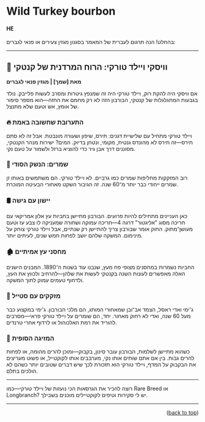 <a name="topage"></a>

# Wild Turkey bourbon

#### HE


בהחלט! הנה תרגום לעברית של המאמר בסגנון מגזין צעירים או פנאי לגברים:

---

## 🦃 וויסקי ויילד טורקי: הרוח המרדנית של קנטקי

**מאת [שמך] | מגזין פנאי לגברים**

אם וויסקי היה להקת רוק, ויילד טורקי היה זה שמנפץ גיטרות ומסרב לעשות פלייבק. נולד בגבעות המתגלגלות של קנטקי, הבורבון הזה לא רק מחמם את החזה—הוא מספר סיפור של אומץ, אש וטעם שלא מתנצל.

### 🔥 התערובת שחשובה באמת

ויילד טורקי מתחיל עם שלישיית דגנים: תירס, שיפון ושעורה מונבטת. אבל זה לא סתם תירס—זה תירס לא מהונדס גנטית, מקומי, ונטחן בדיוק. המים? ישירות מנהר הקנטקי, מסוננים דרך אבן גיר כדי להוציא ברזל ולשמור על טעם נקי.

### 🧪 שמרים: הנשק הסודי

רוב המזקקות מחליפות שמרים כמו גרביים. לא ויילד טורקי. הם משתמשים באותו זן שמרים ייחודי כבר יותר מ־60 שנה. זה הגיבור השקט מאחורי הבעיטה המוכרת.

### 🛢️ יישון עם גישה

כאן העניינים מתחילים להיות פרועים. הבורבון מתיישן בחביות עץ אלון אמריקאי עם חריכה מסוג "אליגטור" דרגה 4—חריכה עמוקה ושחורה שמעניקה לו צבע עז וטעם מעושן־מתוק. החוק אומר שבורבון צריך להתיישן רק שנתיים, אבל ויילד טורקי צוחק על מינימום. המשקה שלהם יושב לפחות חמש שנים, לעיתים יותר.

### 🏚️ מחסני עץ אמיתיים

החביות נשמרות במחסנים מצופי פח מעץ, שנבנו עוד בשנות ה־1890. המבנים הישנים האלה מאפשרים לעונות השנה בקנטקי לעשות את שלהן—להרחיב ולכווץ את העץ, ולדחוף טעמים עמוק לתוך המשקה.

### 🧠 מזקקים עם סטייל

ג'ימי ואדי ראסל, הצמד אב־ובן שמאחורי המותג, הם מלכי הבורבון. ג'ימי במקצוע כבר מעל 60 שנה, ואדי לא רחוק מאחור. יחד, הם שומרים על ויילד טורקי פראי—מסרבים להוריד את רמת האלכוהול או לרדוף אחרי טרנדים.

### 🥃 המזיגה הסופית

כשהוא מתיישן לשלמות, הבורבון עובר סינון, בקבוק—ומוכן להרים מהומה, או לפחות להרים גבות. בין אם אתם שותים אותו נקי, מערבבים אותו לקוקטייל, או פשוט מעריצים את הבקבוק על המדף, ויילד טורקי הוא תזכורת לכך שיש דברים שטובים יותר כשהם לא הולכים בתלם.

---

רוצה להכיר את הגרסאות הכי נועזות של ויילד טורקי—כמו Rare Breed או Longbranch? יש לי סקירות וטיפים לקוקטיילים מוכנים בשבילך.

-----

<p align="right">(<a href="#topage">back to top</a>)</p>
<br/>
<br/>
